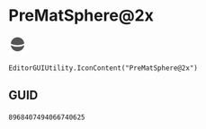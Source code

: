 # PreMatSphere@2x
![](/img/PreMatSphere@2x.png)

``` CSharp
EditorGUIUtility.IconContent("PreMatSphere@2x")
```
## GUID
```
8968407494066740625
```
